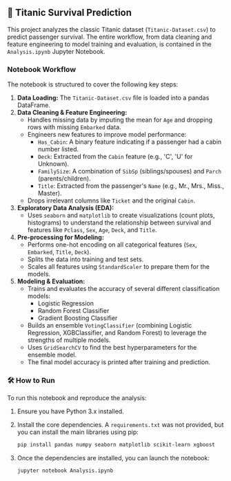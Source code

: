 
## 🚢 Titanic Survival Prediction

This project analyzes the classic Titanic dataset (`Titanic-Dataset.csv`) to predict passenger survival. The entire workflow, from data cleaning and feature engineering to model training and evaluation, is contained in the `Analysis.ipynb` Jupyter Notebook.

### Notebook Workflow

The notebook is structured to cover the following key steps:

1.  **Data Loading:** The `Titanic-Dataset.csv` file is loaded into a pandas DataFrame.
2.  **Data Cleaning & Feature Engineering:**
      * Handles missing data by imputing the mean for `Age` and dropping rows with missing `Embarked` data.
      * Engineers new features to improve model performance:
          * `Has_Cabin`: A binary feature indicating if a passenger had a cabin number listed.
          * `Deck`: Extracted from the `Cabin` feature (e.g., 'C', 'U' for Unknown).
          * `FamilySize`: A combination of `SibSp` (siblings/spouses) and `Parch` (parents/children).
          * `Title`: Extracted from the passenger's `Name` (e.g., Mr., Mrs., Miss., Master).
      * Drops irrelevant columns like `Ticket` and the original `Cabin`.
3.  **Exploratory Data Analysis (EDA):**
      * Uses `seaborn` and `matplotlib` to create visualizations (count plots, histograms) to understand the relationship between survival and features like `Pclass`, `Sex`, `Age`, `Deck`, and `Title`.
4.  **Pre-processing for Modeling:**
      * Performs one-hot encoding on all categorical features (`Sex`, `Embarked`, `Title`, `Deck`).
      * Splits the data into training and test sets.
      * Scales all features using `StandardScaler` to prepare them for the models.
5.  **Modeling & Evaluation:**
      * Trains and evaluates the accuracy of several different classification models:
          * Logistic Regression
          * Random Forest Classifier
          * Gradient Boosting Classifier
      * Builds an ensemble `VotingClassifier` (combining Logistic Regression, XGBClassifier, and Random Forest) to leverage the strengths of multiple models.
      * Uses `GridSearchCV` to find the best hyperparameters for the ensemble model.
      * The final model accuracy is printed after training and prediction.

### 🛠️ How to Run

To run this notebook and reproduce the analysis:

1.  Ensure you have Python 3.x installed.

2.  Install the core dependencies. A `requirements.txt` was not provided, but you can install the main libraries using pip:

    ```bash
    pip install pandas numpy seaborn matplotlib scikit-learn xgboost
    ```

3.  Once the dependencies are installed, you can launch the notebook:

    ```bash
    jupyter notebook Analysis.ipynb
    ```
